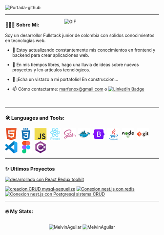 ![Portada-github](https://github.com/user-attachments/assets/cb4d59fd-8eb7-4c01-b4a6-e64af258d82b)

---
<img align="right" alt="GIF" src="https://github-production-user-asset-6210df.s3.amazonaws.com/140569595/356784447-3bf8f9af-fa1d-4e45-a9e2-7326e841b501.gif?X-Amz-Algorithm=AWS4-HMAC-SHA256&X-Amz-Credential=AKIAVCODYLSA53PQK4ZA%2F20240810%2Fus-east-1%2Fs3%2Faws4_request&X-Amz-Date=20240810T024638Z&X-Amz-Expires=300&X-Amz-Signature=4ffb7770d0cfc216cdde97100e85543801a0b5203db47b9381ffe9e0277110fb&X-Amz-SignedHeaders=host&actor_id=140569595&key_id=0&repo_id=840490682" width="310px"/>


### 👨🏽‍💻 Sobre Mi:

Soy un desarrollor Fullstack junior de colombia con sólidos conocimientos en tecnologías web.

- 🤖 Estoy actualizando constantemente mis conocimientos en frontend y backend para crear aplicaciones web.
  
- 💫 En mis tiempos libres, hago una lluvia de ideas sobre nuevos proyectos y leo artículos tecnológicos.

- 🎰 ¡Echa un vistazo a mi portafolio! En construccion...

- 📫 Cómo contactarme: marfenox@gmail.com o  <a href="https://www.linkedin.com/in/luis-fernando-garcia-85143b2a5" >
      <img src="https://img.shields.io/badge/LinkedIn-blue?style=for-the-badge&logo=linkedin&logoColor=white" alt="LinkedIn Badge"/>
    </a>
<br>

---


### 🛠️ Languages and Tools:

<div>
  <img src="https://github.com/devicons/devicon/blob/master/icons/html5/html5-original.svg" title="HTML5" alt="HTML" width="40" height="40"/>&nbsp;
  <img src="https://github.com/devicons/devicon/blob/master/icons/css3/css3-plain-wordmark.svg" title="CSS3" alt="CSS" width="40" height="40"/>&nbsp;
  <img src="https://github.com/devicons/devicon/blob/master/icons/javascript/javascript-original.svg" title="JavaScript" alt="JavaScript" width="40" height="40"/>&nbsp;
  <img src="https://github.com/devicons/devicon/blob/master/icons/react/react-original-wordmark.svg" title="React" alt="React" width="40" height="40"/>&nbsp;
  <img src="https://github.com/devicons/devicon/blob/master/icons/sass/sass-original.svg" title="SASS" alt="SASS" width="40" height="40"/>&nbsp;
   <img src="https://github.com/devicons/devicon/blob/master/icons/docker/docker-original.svg" title="SASS" alt="SASS" width="40" height="40"/>&nbsp;
  <img src="https://github.com/devicons/devicon/blob/master/icons/bootstrap/bootstrap-original.svg" title="Bootstrap" alt="Bootstrap" width="40" height="40"/>&nbsp;
  <img src="https://github.com/devicons/devicon/blob/master/icons/java/java-original.svg" title="Java" alt="Java" width="40" height="40"/>&nbsp;
  <img src="https://github.com/devicons/devicon/blob/master/icons/nodejs/nodejs-original-wordmark.svg" title="NodeJS" alt="NodeJS" width="40" height="40"/>&nbsp;
  <img src="https://github.com/devicons/devicon/blob/master/icons/git/git-original-wordmark.svg" title="Git" **alt="Git" width="40" height="40"/>
  <img src="https://github.com/devicons/devicon/blob/master/icons/vscode/vscode-original.svg" title="VScode" alt="VScode" width="40" height="40"/>&nbsp;
  <img src="https://github.com/devicons/devicon/blob/master/icons/figma/figma-original.svg" title="Figma" alt="Figma" width="40" height="40"/>&nbsp;
  <img src="https://github.com/devicons/devicon/blob/master/icons/csharp/csharp-original.svg" title="csharp" alt="csharp" width="40" height="40"/>&nbsp;
</div>

---

### ✨ Ultimos Proyectos 

<a href="https://github.com/refegar/shabu-compras-react-redux-toolkit"><img width="320" src="https://github-readme-stats.vercel.app/api/pin/?username=refegar&repo=shabu-compras-react-redux-toolkit&theme=react&bg_color=161B22&title_color=58A6FF&hide_border=true&icon_color=F8D866&show_icons=false&show_description=false" alt="desarrollado con React Redux toolkit"></a>

<a href="https://github.com/refegar/redis-api-carrito-sequelize">
<img width="320" src="https://github-readme-stats.vercel.app/api/pin/?username=refegar&repo=redis-api-carrito-sequelize&theme=react&bg_color=161B22&title_color=58A6FF&hide_border=true&icon_color=F8D866&show_icons=false&show_description=false" alt="creacion CRUD mysql-sequelize"></a>

<a href="https://github.com/refegar/redis-api-carrito-sequelize">
<img width="320" src="https://github-readme-stats.vercel.app/api/pin/?username=refegar&repo=redis-api-nestjs-crud&theme=react&bg_color=161B22&title_color=58A6FF&hide_border=true&icon_color=F8D866&show_icons=false&show_description=false" alt="Conexion nest.js con redis"></a>

<a href="https://github.com/refegar/postgresql-api-nestjs-crud">
<img width="320" src="https://github-readme-stats.vercel.app/api/pin/?username=refegar&repo=postgresql-api-nestjs-crud&theme=react&bg_color=161B22&title_color=58A6FF&hide_border=true&icon_color=F8D866&show_icons=false&show_description=false" alt="Conexion nest.js con Postgresql sistema CRUD"></a>

---

### 🔥 My Stats:
<br>
<div align="center">
<img src="https://github-readme-stats.vercel.app/api?username=refegar&show_icons=true&theme=tokyonight&count_private=true" alt="MelvinAguilar" width="420"/>&nbsp;<img src="https://github-readme-stats.vercel.app/api/top-langs/?username=refegar&layout=compact&theme=tokyonight" alt="MelvinAguilar" height="165">
</div>

###

